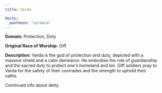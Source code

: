 ```yaml
---
title: Varda

deity: 
  pantheon: "vordara"
---
```


**Domain:** Protection, Duty

**Original Race of Worship:** Giff

**Description:** Varda is the god of protection and duty, depicted with a massive shield and a calm demeanor. He embodies the role of guardianship and the sacred duty to protect one's homeland and kin. Giff soldiers pray to Varda for the safety of their comrades and the strength to uphold their oaths.

<!--more-->

<div class="todo">Continued info about deity.</div>